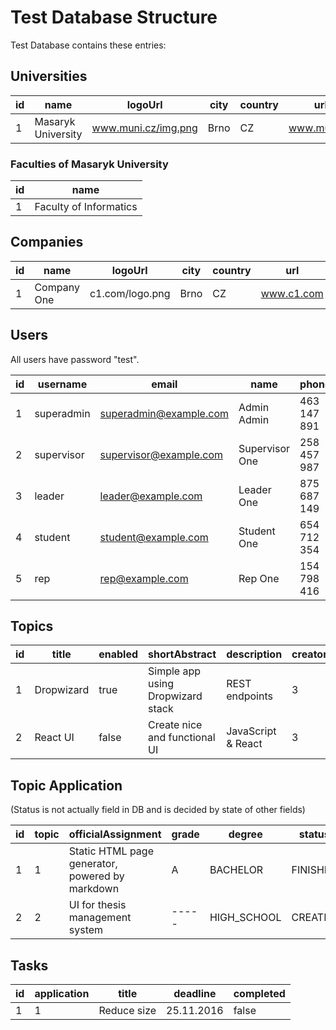 # Test Database Structure

Test Database contains these entries:

## Universities

| id  | name                               | logoUrl                | city       | country | url          |
| --- | ---------------------------------- | ---------------------- | ---------- | ------  | ------------ |
| 1   | Masaryk University                 | www.muni.cz/img.png    | Brno       | CZ      | www.muni.cz  |

### Faculties of Masaryk University

| id  | name                               |
| --- | ---------------------------------- |
| 1   | Faculty of Informatics             |

## Companies

| id  | name                               | logoUrl                | city       | country | url            | size      | plan    |
| --- | ---------------------------------- | ---------------------- | ---------- | ------  | -------------- | --------- | ------- |
| 1   | Company One                        | c1.com/logo.png        | Brno       | CZ      | www.c1.com     | CORPORATE | TIER_3  | 

## Users

All users have password "test".

| id  | username           | email                       | name               | phone        | lastLogin      | company | faculty | roles                        | tags                     |
| --- | ------------------ | --------------------------- | ------------------ | ------------ | -------------- | ------- | ------- | ---------------------------- | ------------------------ | 
| 1   | superadmin         | superadmin@example.com      | Admin Admin        | 463 147 891  | 5.11.2016      | ------- | ------- | [ALL]                        | ------------------------ |
| 2   | supervisor         | supervisor@example.com      | Supervisor One     | 258 457 987  | 19.3.2017      | ------- | 1       | [SUPERVISOR]                 | [Java,Ruby,MU]           |
| 3   | leader             | leader@example.com          | Leader One         | 875 687 149  | 9.1.2017       | 1       | ------- | [LEADER]                     | [C++, Oracle, Ruby ]     |
| 4   | student            | student@example.com         | Student One        | 654 712 354  | 26.8.2016      | ------- | 1       | [STUDENT]                    | [MU, JavaScript, React]  |
| 5   | rep                | rep@example.com             | Rep One            | 154 798 416  | 6.5.2016       | 1       | ------- | [COMPANY_REP]                | ------------------------ |

## Topics

| id  | title               | enabled | shortAbstract                       | description                | creator | supervisors      | degrees                  | tags                      |
| --- | ------------------- | ------- | ----------------------------------- | -------------------------- | ------- | ---------------- | ------------------------ | ------------------------- |
| 1   | Dropwizard          | true    | Simple app using Dropwizard stack   | REST endpoints             | 3       | [2]              | [BACHELOR, MASTER]       | [Java, REST, Web]         |
| 2   | React UI            | false   | Create nice and functional UI       | JavaScript & React         | 3       | [2]              | [HIGH_SCHOOL,PhD]        | [JavaScript, Web]         |

## Topic Application

(Status is not actually field in DB and is decided by state of other fields)

| id  | topic | officialAssignment                                  | grade | degree     | status      | thesisFinish | thesisStarted | faculty | techLeader | student | supervisor |
| --- | ----- | --------------------------------------------------- | ----- | ---------- | ----------- | ------------ | ------------- | ------- | ---------- | ------- | ---------- |
| 1   | 1     | Static HTML page generator, powered by markdown     | A     | BACHELOR   | FINISHED    | 17.3.2017    | 2.10.2016     | 1       | 3          | 4       | 2          |
| 2   | 2     | UI for thesis management system                     | ----- | HIGH_SCHOOL| CREATED     | ------------ | 18.12.2016    | 1       | 3          | 4       | 2          |

## Tasks

| id  | application | title                              | deadline   | completed |
| --- | ----------- | ---------------------------------- | ---------- | --------- |
| 1   | 1           | Reduce size                        | 25.11.2016 | false     |

